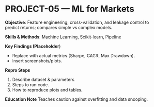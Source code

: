 # PROJECT-05 — ML for Markets
**Objective**: Feature engineering, cross-validation, and leakage control to predict returns; compares simple vs complex models.

**Skills & Methods**: Machine Learning, Scikit-learn, Pipeline

**Key Findings (Placeholder)**
- Replace with actual metrics (Sharpe, CAGR, Max Drawdown).
- Insert screenshots/plots.

**Repro Steps**
1. Describe dataset & parameters.
2. Steps to run code.
3. How to reproduce plots and tables.

**Education Note**
Teaches caution against overfitting and data snooping.